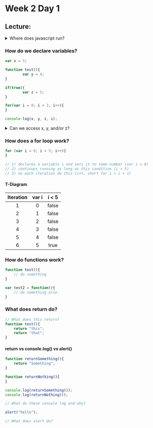 # Week 2 Day 1

## Lecture:

<details> 
	<summary>Where does javascript run? </summary>
	In our browsers... 
	<summary>If you could provide js code directly to a cpu would it run?</summary>
	No... we must first convert it into machine code / bytecode before it runs, this is done by the javascript engine
	<summary>Examples of JS engines</summary>
	* V8
	* JavaScriptCore
	* Chakra
	* Spider monkey
	* Squirrel fish

	They are written in C/C++ and have the goal of translating our js code into something a cpu can actually run.

	In other words: JavaScript must be parsed before it can be run.

</details>

### How do we declare variables?
```javascript
var x = 3;

function test(){
		var y = 4;
}

if(true){
		var z = 5;
}

for(var i = 0; i < 1; i++){
}

console.log(x, y, z, i);
```

<details> 
	<summary>Can we access x, y, and/or z?</summary>
	Variables declaration is function scoped... that means it can get into a loop or a conditional, but not into a function.
	<summary>Loops? <br>What types are there?</summary>
	* for
	* for/in
	* while
	* do/while
</details>

### How does a for loop work?	

```javascript
for (var i = 0; i < 5; i++){	
}

// 1) declares a variable i and sets it to some number (var i = 0)
// 2) continues running as long as this condition (i < 5)
// 3) on each iteration do this (i++, short for i = i + 1)
```

#### T-Diagram

| Iteration  | var i | i < 5 |
|:----------:|:-----:|:-----:|
| 1          | 0     | false |
| 2          | 1     | false |
| 3          | 2     | false |
| 4          | 3     | false |
| 5          | 4     | false |
| 6          | 5     | true  |

		
### How do functions work?

```javascript
function test(){
	// do something
}

var test2 = function(){
	// do something else
}
```

### What does return do?

```javascript
// What does this return?
function test(){
	return "this";
	return "that";
}
```		

#### return vs console.log() vs alert()

```javascript
function returnSomething(){
	return "Something";
}

function returnNothing(){
}

console.log(returnSomething());
console.log(returnNothing());

// What do these console log and why?

alert("hello");

// What does alert do?

```	